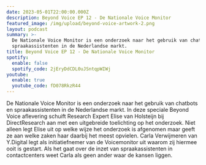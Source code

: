 ```yaml
---
date: 2023-05-01T22:00:00.000Z
description: Beyond Voice EP 12 - De Nationale Voice Monitor
featured_image: /img/upload/beyond-voice-artwork-2.png
layout: podcast
summary: >-
  De Nationale Voice Monitor is een onderzoek naar het gebruik van chatbots en
  spraakassistenten in de Nederlandse markt.
title: Beyond Voice EP 12 - De Nationale Voice Monitor
spotify:
  enable: false
  spotify_code: 2jEryDdCDL0uJSntqpWIWj
youtube:
  enable: true
  youtube_code: fD078RkzR44
---
```




De Nationale Voice Monitor is een onderzoek naar het gebruik van chatbots en spraakassistenten in de Nederlandse markt. In deze speciale Beyond Voice aflevering schuift Research Expert Elise van Holsteijn bij DirectResearch aan met een uitgebreide toelichting op het onderzoek. Niet alleen legt Elise uit op welke wijze het onderzoek is afgenomen maar geeft ze aan welke zaken haar daarbij het meest opvielen. Carla Verwijmeren van Y.Digital legt als initiatiefnemer van de Voicemonitor uit waarom zij hiermee ooit is gestart. Als het gaat over de inzet van spraakassistenten in contactcenters weet Carla als geen ander waar de kansen liggen.
